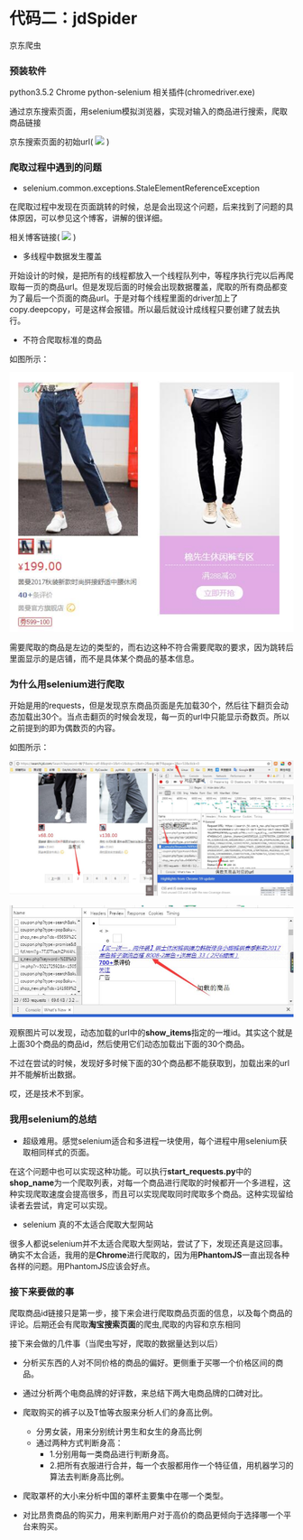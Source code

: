 # 代码二：jdSpider
京东爬虫

### 预装软件
python3.5.2
Chrome 
python-selenium 
相关插件(chromedriver.exe)

通过京东搜索页面，用selenium模拟浏览器，实现对输入的商品进行搜索，爬取商品链接

京东搜索页面的初始url( ![](https://search.jd.com/) )

### 爬取过程中遇到的问题

- selenium.common.exceptions.StaleElementReferenceException

在爬取过程中发现在页面跳转的时候，总是会出现这个问题，后来找到了问题的具体原因，可以参见这个博客，讲解的很详细。

相关博客链接( ![](https://huilansame.github.io/huilansame.github.io/archivers/exceptions-StaleElementReferenceException) )

- 多线程中数据发生覆盖

开始设计的时候，是把所有的线程都放入一个线程队列中，等程序执行完以后再爬取每一页的商品url。但是发现后面的时候会出现数据覆盖，爬取的所有商品都变为了最后一个页面的商品url。于是对每个线程里面的driver加上了copy.deepcopy，可是这样会报错。所以最后就设计成线程只要创建了就去执行。

- 不符合爬取标准的商品

如图所示：

![](https://github.com/TopcoderWuxie/photos/blob/master/jdSearch1.jpg)

需要爬取的商品是左边的类型的，而右边这种不符合需要爬取的要求，因为跳转后里面显示的是店铺，而不是具体某个商品的基本信息。

### 为什么用selenium进行爬取

开始是用的requests，但是发现京东商品页面是先加载30个，然后往下翻页会动态加载出30个。当点击翻页的时候会发现，每一页的url中只能显示奇数页。所以之前提到的即为偶数页的内容。

如图所示：

![](https://github.com/TopcoderWuxie/photos/blob/master/jdSearch2.jpg)

![](https://github.com/TopcoderWuxie/photos/blob/master/jdSearch3.jpg)

观察图片可以发现，动态加载的url中的**show_items**指定的一堆id。其实这个就是上面30个商品的商品id，然后使用它们动态加载出下面的30个商品。

不过在尝试的时候，发现好多时候下面的30个商品都不能获取到，加载出来的url并不能解析出数据。

哎，还是技术不到家。

### 我用selenium的总结

- 超级难用。感觉selenium适合和多进程一块使用，每个进程中用selenium获取相同样式的页面。

在这个问题中也可以实现这种功能。可以执行**start_requests.py**中的**shop_name**为一个爬取列表，对每一个商品进行爬取的时候都开一个多进程，这种实现爬取速度会提高很多，而且可以实现爬取同时爬取多个商品。这种实现留给读者去尝试，肯定可以实现。

- selenium 真的不太适合爬取大型网站

很多人都说selenium并不太适合爬取大型网站，尝试了下，发现还真是这回事。确实不太合适，我用的是**Chrome**进行爬取的，因为用**PhantomJS**一直出现各种各样的问题。用PhantomJS应该会好点。

### 接下来要做的事

爬取商品id链接只是第一步，接下来会进行爬取商品页面的信息，以及每个商品的评论。后期还会有爬取**淘宝搜索页面**的爬虫,爬取的内容和京东相同

接下来会做的几件事（当爬虫写好，爬取的数据量达到以后）

- 分析买东西的人对不同价格的商品的偏好。更侧重于买哪一个价格区间的商品。

- 通过分析两个电商品牌的好评数，来总结下两大电商品牌的口碑对比。

- 爬取购买的裤子以及T恤等衣服来分析人们的身高比例。
	* 分男女装，用来分别统计男生和女生的身高比例
	* 通过两种方式判断身高：
		- 1.分别用每一类商品进行判断身高。
		- 2.把所有衣服进行合并，每一个衣服都用作一个特征值，用机器学习的算法去判断身高比例。

- 爬取罩杯的大小来分析中国的罩杯主要集中在哪一个类型。

- 对比昂贵商品的购买力，用来判断用户对于高价的商品更倾向于选择哪一个平台来购买。
